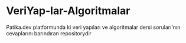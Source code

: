# VeriYap-lar-Algoritmalar
Patika.dev platformunda ki veri yapıları ve algoritmalar dersi soruları'nın cevaplarını barındıran repositorydir 
